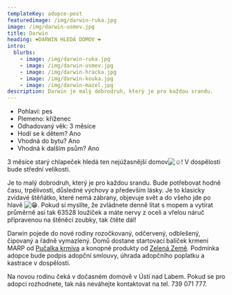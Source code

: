 ```yaml
---
templateKey: adopce-post
featuredimage: /img/darwin-ruka.jpg
image: /img/darwin-usmev.jpg
title: Darwin
heading: ❤️DARWIN HLEDÁ DOMOV ❤️
intro:
  blurbs:
    - image: /img/darwin-ruka.jpg
    - image: /img/darwin-usmev.jpg
    - image: /img/darwin-hracka.jpg
    - image: /img/darwin-kouka.jpg
    - image: /img/darwin-mazel.jpg
description: Darwin je malý dobrodruh, který je pro každou srandu.
---
```

* Pohlaví: pes
* Plemeno: kříženec
* Odhadovaný věk: 3 měsíce
* Hodí se k dětem? Ano
* Vhodná do bytu? Ano
* Vhodná k dalším psům? Ano

3 měsíce starý chlapeček hledá ten nejúžasnější domov![☺️](https://static.xx.fbcdn.net/images/emoji.php/v9/t82/1.5/16/263a.png)! V dospělosti bude střední velikosti.

Je to malý dobrodruh, který je pro každou srandu. Bude potřebovat hodně času, trpělivosti, důsledné výchovy a především lásky. Je to klasicky zvídavé štěňátko, které nemá zábrany, objevuje svět a do všeho jde po hlavě ![😁](https://static.xx.fbcdn.net/images/emoji.php/v9/ta8/1.5/16/1f601.png). Pokud si myslíte, že zvládnete denně lítat s mopem a vytírat průměrně asi tak 63528 loužiček a máte nervy z oceli a vřelou náruč připravenou [](<>)na štěněcí zoubky, tak čtěte dál!

Darwin pojede do nové rodiny rozočkovaný, odčervený, odblešený, čipovaný a řádně vymazlený. Domů dostane startovací balíček krmení MARP od [Pučalka krmiva](https://www.krmiva-pucalka.cz/) a konopné produkty od [Zelená Země](https://www.zelenazeme.cz/). Podmínka adopce bude podpis adopční smlouvy, úhrada adopčního poplatku a kastrace v dospělosti. 

Na novou rodinu čeká v dočasném domově v Ústí nad Labem. Pokud se pro adopci rozhodnete, tak nás neváhejte kontaktovat na tel. 739 071 777.